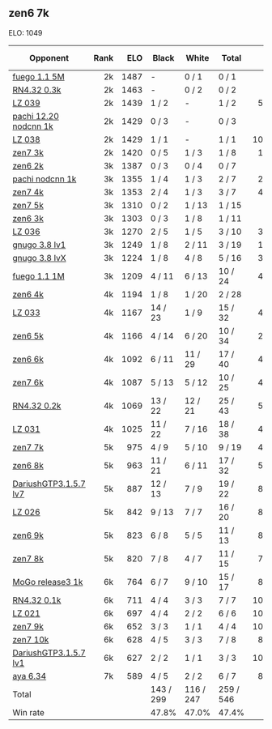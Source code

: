 ## zen6 7k ##

ELO: 1049

Opponent | Rank | ELO | Black | White | Total | Win rate
---------|-----:|----:|-------|-------|-------|-------:
[fuego 1.1 5M](fuego%201.1%205M.md) | 2k | 1487 | - | 0 / 1 | 0 / 1 | 0.0%
[RN4.32 0.3k](RN4.32%200.3k.md) | 2k | 1463 | - | 0 / 2 | 0 / 2 | 0.0%
[LZ 039](LZ%20039.md) | 2k | 1439 | 1 / 2 | - | 1 / 2 | 50.0%
[pachi 12.20 nodcnn 1k](pachi%2012.20%20nodcnn%201k.md) | 2k | 1429 | 0 / 3 | - | 0 / 3 | 0.0%
[LZ 038](LZ%20038.md) | 2k | 1429 | 1 / 1 | - | 1 / 1 | 100.0%
[zen7 3k](zen7%203k.md) | 2k | 1420 | 0 / 5 | 1 / 3 | 1 / 8 | 12.5%
[zen6 2k](zen6%202k.md) | 3k | 1387 | 0 / 3 | 0 / 4 | 0 / 7 | 0.0%
[pachi nodcnn 1k](pachi%20nodcnn%201k.md) | 3k | 1355 | 1 / 4 | 1 / 3 | 2 / 7 | 28.6%
[zen7 4k](zen7%204k.md) | 3k | 1353 | 2 / 4 | 1 / 3 | 3 / 7 | 42.9%
[zen7 5k](zen7%205k.md) | 3k | 1310 | 0 / 2 | 1 / 13 | 1 / 15 | 6.7%
[zen6 3k](zen6%203k.md) | 3k | 1303 | 0 / 3 | 1 / 8 | 1 / 11 | 9.1%
[LZ 036](LZ%20036.md) | 3k | 1270 | 2 / 5 | 1 / 5 | 3 / 10 | 30.0%
[gnugo 3.8 lv1](gnugo%203.8%20lv1.md) | 3k | 1249 | 1 / 8 | 2 / 11 | 3 / 19 | 15.8%
[gnugo 3.8 lvX](gnugo%203.8%20lvX.md) | 3k | 1224 | 1 / 8 | 4 / 8 | 5 / 16 | 31.3%
[fuego 1.1 1M](fuego%201.1%201M.md) | 3k | 1209 | 4 / 11 | 6 / 13 | 10 / 24 | 41.7%
[zen6 4k](zen6%204k.md) | 4k | 1194 | 1 / 8 | 1 / 20 | 2 / 28 | 7.1%
[LZ 033](LZ%20033.md) | 4k | 1167 | 14 / 23 | 1 / 9 | 15 / 32 | 46.9%
[zen6 5k](zen6%205k.md) | 4k | 1166 | 4 / 14 | 6 / 20 | 10 / 34 | 29.4%
[zen6 6k](zen6%206k.md) | 4k | 1092 | 6 / 11 | 11 / 29 | 17 / 40 | 42.5%
[zen7 6k](zen7%206k.md) | 4k | 1087 | 5 / 13 | 5 / 12 | 10 / 25 | 40.0%
[RN4.32 0.2k](RN4.32%200.2k.md) | 4k | 1069 | 13 / 22 | 12 / 21 | 25 / 43 | 58.1%
[LZ 031](LZ%20031.md) | 4k | 1025 | 11 / 22 | 7 / 16 | 18 / 38 | 47.4%
[zen7 7k](zen7%207k.md) | 5k | 975 | 4 / 9 | 5 / 10 | 9 / 19 | 47.4%
[zen6 8k](zen6%208k.md) | 5k | 963 | 11 / 21 | 6 / 11 | 17 / 32 | 53.1%
[DariushGTP3.1.5.7 lv7](DariushGTP3.1.5.7%20lv7.md) | 5k | 887 | 12 / 13 | 7 / 9 | 19 / 22 | 86.4%
[LZ 026](LZ%20026.md) | 5k | 842 | 9 / 13 | 7 / 7 | 16 / 20 | 80.0%
[zen6 9k](zen6%209k.md) | 5k | 823 | 6 / 8 | 5 / 5 | 11 / 13 | 84.6%
[zen7 8k](zen7%208k.md) | 5k | 820 | 7 / 8 | 4 / 7 | 11 / 15 | 73.3%
[MoGo release3 1k](MoGo%20release3%201k.md) | 6k | 764 | 6 / 7 | 9 / 10 | 15 / 17 | 88.2%
[RN4.32 0.1k](RN4.32%200.1k.md) | 6k | 711 | 4 / 4 | 3 / 3 | 7 / 7 | 100.0%
[LZ 021](LZ%20021.md) | 6k | 697 | 4 / 4 | 2 / 2 | 6 / 6 | 100.0%
[zen7 9k](zen7%209k.md) | 6k | 652 | 3 / 3 | 1 / 1 | 4 / 4 | 100.0%
[zen7 10k](zen7%2010k.md) | 6k | 628 | 4 / 5 | 3 / 3 | 7 / 8 | 87.5%
[DariushGTP3.1.5.7 lv1](DariushGTP3.1.5.7%20lv1.md) | 6k | 627 | 2 / 2 | 1 / 1 | 3 / 3 | 100.0%
[aya 6.34](aya%206.34.md) | 7k | 589 | 4 / 5 | 2 / 2 | 6 / 7 | 85.7%
Total | | | 143 / 299 | 116 / 247 | 259 / 546 | 
Win rate| | | 47.8% | 47.0% | 47.4% | 
